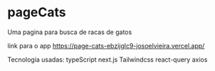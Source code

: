 # pageCats
 Uma pagina para busca de racas de gatos

 link para o app
 https://page-cats-ebzijglc9-josoelvieira.vercel.app/


 Tecnologia usadas:
 typeScript 
 next.js
 Tailwindcss
 react-query
 axios
